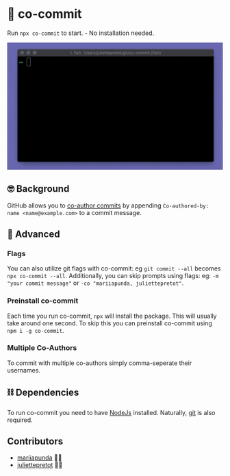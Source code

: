 # 🤝 co-commit

Run `npx co-commit` to start. - No installation needed.

![screenshot of using gif co-commit](screenshot.gif)

## 🤓 Background

GitHub allows you to [co-author commits](https://help.github.com/articles/creating-a-commit-with-multiple-authors/) by appending `Co-authored-by: name <name@example.com>` to a commit message.

## 🧠 Advanced

### Flags

You can also utilize git flags with co-commit: eg `git commit --all` becomes `npx co-commit --all`. Additionally, you can skip prompts using flags: eg: `-m "your commit message"` or `-co "mariiapunda, juliettepretot"`.

### Preinstall co-commit

Each time you run co-commit, `npx` will install the package. This will usually take around one second. To skip this you can preinstall co-commit using `npm i -g co-commit`.

### Multiple Co-Authors

To commit with multiple co-authors simply comma-seperate their usernames.

## ⛓ Dependencies

To run co-commit you need to have [NodeJs](https://nodejs.org/en/) installed. Naturally, [git](https://git-scm.com/) is also required.

## Contributors

- [mariiapunda](https://github.com/MariiaPunda) 👩‍💻
- [juliettepretot](https://github.com/juliettepretot) 👩‍💻
